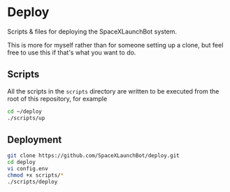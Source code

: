 # Deploy

Scripts & files for deploying the SpaceXLaunchBot system.

This is more for myself rather than for someone setting up a clone, but feel free to
use this if that's what you want to do.

## Scripts

All the scripts in the `scripts` directory are written to be executed from the root of this repository, for example

```bash
cd ~/deploy
./scripts/up
```

## Deployment

```bash
git clone https://github.com/SpaceXLaunchBot/deploy.git
cd deploy
vi config.env
chmod +x scripts/*
./scripts/deploy
```
